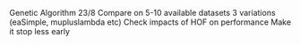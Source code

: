 Genetic Algorithm 23/8
Compare on 5-10 available datasets
3 variations (eaSimple, mupluslambda etc)
Check impacts of HOF on performance
Make it stop less early

